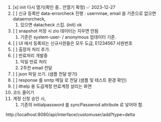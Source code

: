 
1. [x] init 다시 열기(확인 중.. 안열기 확정) ✅ 2023-12-27
2. [ ] 신규 등록만 data-errorcheck 진행 : usernmae, email 을 기준으로 없으면 dataerrorcheck,
	1. 있으면 datacheck 스킵. (init) ok
3. [ ] snapshot 저장 시 zio 데이터는 지우면 안됨
	1. 기준은 system-user- / anonymous 업데이터 기준.
4. [ ] UI 에서 등록되는 신규사원들은 모두 도급, E1234567 사원번호
7. [ ] 출장자 처리 추가.
8. [ ] 만료처리 개발중
	1. 익일 만료 처리
	2. 2주전 email 전달
1. [ ] json 파일 쓰기. (샘플 전달 받기)
2. [ ] response 를 smtp 메일 로 전달 (샘플 및 테스트 환경 확인)
9. [ ] ithelp 용 도급계정 만료계정 살리는 화면
10. 코드 줄이기
11. 계정 신청 승인 시,
	1. 기존의 initialpassword 를 syncPasswrod attribute 로 넣어야 함.

http://localhost:8080/api/interface/customuser/add?type=delta